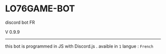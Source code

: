 # LO76GAME-BOT

discord bot FR

V 0.9.9

- - - - - - - - - - - - -
this bot is programmed in JS with Discord.js .
avaible in `1` langue : `French`
